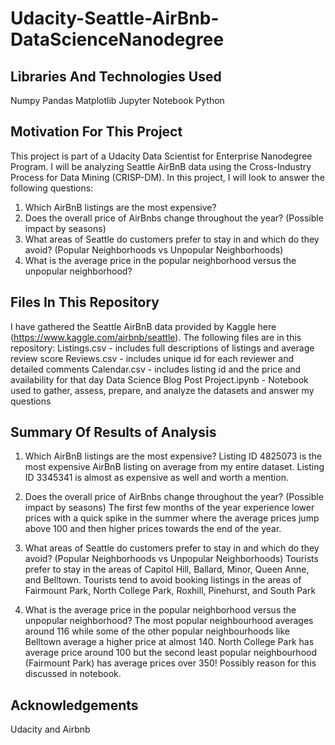 # Udacity-Seattle-AirBnb-DataScienceNanodegree
## Libraries And Technologies Used
Numpy
Pandas
Matplotlib
Jupyter Notebook
Python

## Motivation For This Project
This project is part of a Udacity Data Scientist for Enterprise Nanodegree Program. I will be analyzing Seattle AirBnB data using the Cross-Industry Process for Data Mining (CRISP-DM). 
In this project, I will look to answer the following questions:

1. Which AirBnB listings are the most expensive?
2. Does the overall price of AirBnbs change throughout the year? (Possible impact by seasons)
3. What areas of Seattle do customers prefer to stay in and which do they avoid? (Popular Neighborhoods vs Unpopular Neighborhoods)
4. What is the average price in the popular neighborhood versus the unpopular neighborhood?

## Files In This Repository
I have gathered the Seattle AirBnB data provided by Kaggle here (https://www.kaggle.com/airbnb/seattle). 
The following files are in this repository: 
Listings.csv - includes full descriptions of listings and average review score 
Reviews.csv - includes unique id for each reviewer and detailed comments 
Calendar.csv - includes listing id and the price and availability for that day
Data Science Blog Post Project.ipynb - Notebook used to gather, assess, prepare, and analyze the datasets and answer my questions

## Summary Of Results of Analysis
1. Which AirBnB listings are the most expensive?
Listing ID 4825073 is the most expensive AirBnB listing on average from my entire dataset. Listing ID 3345341 is almost as expensive as well and worth a mention.

2. Does the overall price of AirBnbs change throughout the year? (Possible impact by seasons)
The first few months of the year experience lower prices with a quick spike in the summer where the average prices jump above 100 and then higher prices towards the end of the year. 

3. What areas of Seattle do customers prefer to stay in and which do they avoid? (Popular Neighborhoods vs Unpopular Neighborhoods)
Tourists prefer to stay in the areas of Capitol Hill, Ballard, Minor, Queen Anne, and Belltown.
Tourists tend to avoid booking listings in the areas of Fairmount Park, North College Park, Roxhill, Pinehurst, and South Park

4. What is the average price in the popular neighborhood versus the unpopular neighborhood?
The  most popular neighbourhood averages around 116 while some of the other popular neighbourhoods like Belltown average a higher price at almost 140.
North College Park has average price around 100 but the second least popular neighbourhood (Fairmount Park) has average prices over 350! Possibly reason for this discussed in notebook.

## Acknowledgements
Udacity and Airbnb
